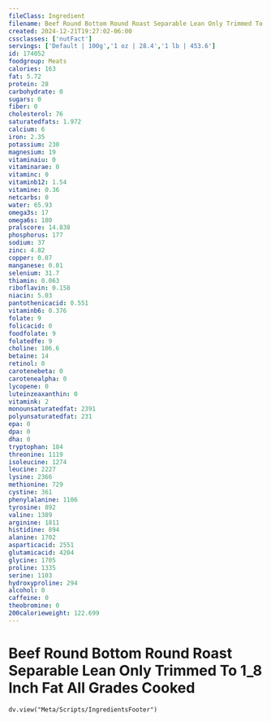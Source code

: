 ```yaml
---
fileClass: Ingredient
filename: Beef Round Bottom Round Roast Separable Lean Only Trimmed To 1_8 Inch Fat All Grades Cooked
created: 2024-12-21T19:27:02-06:00
cssclasses: ['nutFact']
servings: ['Default | 100g','1 oz | 28.4','1 lb | 453.6']
id: 174052
foodgroup: Meats
calories: 163
fat: 5.72
protein: 28
carbohydrate: 0
sugars: 0
fiber: 0
cholesterol: 76
saturatedfats: 1.972
calcium: 6
iron: 2.35
potassium: 230
magnesium: 19
vitaminaiu: 0
vitaminarae: 0
vitaminc: 0
vitaminb12: 1.54
vitamine: 0.36
netcarbs: 0
water: 65.93
omega3s: 17
omega6s: 180
pralscore: 14.838
phosphorus: 177
sodium: 37
zinc: 4.82
copper: 0.07
manganese: 0.01
selenium: 31.7
thiamin: 0.063
riboflavin: 0.158
niacin: 5.03
pantothenicacid: 0.551
vitaminb6: 0.376
folate: 9
folicacid: 0
foodfolate: 9
folatedfe: 9
choline: 106.6
betaine: 14
retinol: 0
carotenebeta: 0
carotenealpha: 0
lycopene: 0
luteinzeaxanthin: 0
vitamink: 2
monounsaturatedfat: 2391
polyunsaturatedfat: 231
epa: 0
dpa: 0
dha: 0
tryptophan: 184
threonine: 1119
isoleucine: 1274
leucine: 2227
lysine: 2366
methionine: 729
cystine: 361
phenylalanine: 1106
tyrosine: 892
valine: 1389
arginine: 1811
histidine: 894
alanine: 1702
asparticacid: 2551
glutamicacid: 4204
glycine: 1705
proline: 1335
serine: 1103
hydroxyproline: 294
alcohol: 0
caffeine: 0
theobromine: 0
200calorieweight: 122.699
---
```


# Beef Round Bottom Round Roast Separable Lean Only Trimmed To 1_8 Inch Fat All Grades Cooked

```dataviewjs
dv.view("Meta/Scripts/IngredientsFooter")
```